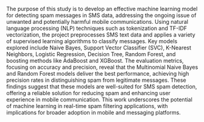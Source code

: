 The purpose of this study is to develop an effective machine learning model for detecting spam messages in SMS data, addressing the ongoing issue of unwanted and potentially harmful mobile communications. Using natural language processing (NLP) techniques such as tokenization and TF-IDF vectorization, the project preprocesses SMS text data and applies a variety of supervised learning algorithms to classify messages. Key models explored include Naive Bayes, Support Vector Classifier (SVC), K-Nearest Neighbors, Logistic Regression, Decision Tree, Random Forest, and boosting methods like AdaBoost and XGBoost. The evaluation metrics, focusing on accuracy and precision, reveal that the Multinomial Naive Bayes and Random Forest models deliver the best performance, achieving high precision rates in distinguishing spam from legitimate messages. These findings suggest that these models are well-suited for SMS spam detection, offering a reliable solution for reducing spam and enhancing user experience in mobile communication. This work underscores the potential of machine learning in real-time spam filtering applications, with implications for broader adoption in mobile and messaging platforms.

